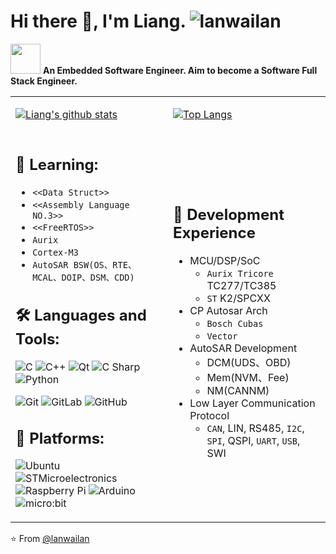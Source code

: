 # Hi there :wave:, I'm Liang. <img src="https://komarev.com/ghpvc/?username=lanwailan" alt="lanwailan" />

<img src="https://media.giphy.com/media/WUlplcMpOCEmTGBtBW/giphy.gif" width="48"> **An Embedded Software Engineer. Aim to become a Software Full Stack Engineer.**

<table>
<tr>
<td style = "width: 50%;">
  
[![Liang's github stats](https://github-readme-stats.vercel.app/api?username=lanwailan&count_private=true&include_all_commits=true&hide_border=true&show_icons=true)](http://apex.linn.top/)

</td>
<td style = "width: 50%;">

[![Top Langs](https://github-readme-stats.vercel.app/api/top-langs/?username=lanwailan&count_private=true&include_all_commits=true&hide_border=true&layout=compact)](http://apex.linn.top/)

</td>
</tr>
<tr>
<td style = "width: 50%;">
  
 ## :seedling: Learning:

- `<<Data Struct>>`
- `<<Assembly Language NO.3>>`
- `<<FreeRTOS>>`
- `Aurix`
- `Cortex-M3`
- `AutoSAR BSW(OS、RTE、MCAL、DOIP、DSM、CDD)`
  
## :hammer_and_wrench: Languages and Tools:

![C](https://img.shields.io/badge/-C-A8B9CC?style=flat-square&logo=C&logoColor=white)
![C++](https://img.shields.io/badge/-C++-00599C?style=flat-square&logo=C%2B%2B&logoColor=white)
![Qt](https://img.shields.io/badge/-Qt-41CD52?style=flat-square&logo=Qt&logoColor=white)
![C Sharp](https://img.shields.io/badge/-C%20Sharp-239120?style=flat-square&logo=C-Sharp&logoColor=white)
![Python](https://img.shields.io/badge/-Python-3776AB?style=flat-square&logo=Python&logoColor=white)

![Git](https://img.shields.io/badge/Git-F05032?style=flat-square&logo=Git&logoColor=white)
![GitLab](https://img.shields.io/badge/-GitLab-444444?style=flat-square&logo=Gitlab)
![GitHub](https://img.shields.io/badge/-GitHub-181717?style=flat-square&logo=GitHub&logoColor=white)

## :kiwi_fruit: Platforms:
  
![Ubuntu](https://img.shields.io/badge/-Ubuntu-444444?style=flat-square&logo=Ubuntu)
![STMicroelectronics](https://img.shields.io/badge/-STMicroelectronics-444444?style=flat-square&logo=STMicroelectronics&logoColor=03234B)
![Raspberry Pi](https://img.shields.io/badge/-Raspberry%20Pi-444444?style=flat-square&logo=Raspberry-Pi&logoColor=C51A4A)
![Arduino](https://img.shields.io/badge/-Arduino-444444?style=flat-square&logo=Arduino)
![micro:bit](https://img.shields.io/badge/-micro:bit-444444?style=flat-square&logo=micro:bit)

</td>
<td style = "width: 50%;">

## :speech_balloon: Development Experience

- MCU/DSP/SoC
  - `Aurix Tricore` TC277/TC385
  - `ST` K2/SPCXX
- CP Autosar Arch
  - `Bosch Cubas`
  - `Vector`
- AutoSAR Development
  - DCM(UDS、OBD)
  - Mem(NVM、Fee)
  - NM(CANNM)
- Low Layer Communication Protocol
  - `CAN`, LIN, RS485, `I2C`, `SPI`, QSPI, `UART`, `USB`, SWI

</td>
</tr>
</table>

⭐️ From [@lanwailan](https://github.com/lanwailan)

